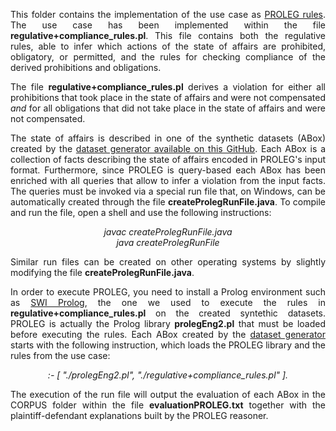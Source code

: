 <p align="justify">
This folder contains the implementation of the use case as <a href="https://link.springer.com/chapter/10.1007/978-3-642-25655-4_14">PROLEG rules</a>. The use case has been implemented within the file <b>regulative+compliance_rules.pl</b>. This file contains both the regulative rules, able to infer which actions of the state of affairs are prohibited, obligatory, or permitted, and the rules for checking compliance of the derived prohibitions and obligations.
</p>

<p align="justify">The file <b>regulative+compliance_rules.pl</b> derives a violation for either all prohibitions that took place in the state of affairs and were not compensated <i>and</i> for all obligations that did not take place in the state of affairs and were not compensated.</p>

<p align="justify">
The state of affairs is described in one of the synthetic datasets (ABox) created by the <a href="https://github.com/liviorobaldo/compliancecheckers/tree/main/DatasetGenerator">dataset generator available on this GitHub</a>. Each ABox is a collection of facts describing the state of affairs encoded in PROLEG's input format. Furthermore, since PROLEG is query-based each ABox has been enriched with all queries that allow to infer a violation from the input facts. The queries must be invoked via a special run file that, on Windows, can be automatically created through the file <b>createProlegRunFile.java</b>. To compile and run the file, open a shell and use the following instructions:
</p>

<p align="center">
<i>javac createProlegRunFile.java</i><br>
  <i>java createProlegRunFile</i>
</p>

<p align="justify">
  Similar run files can be created on other operating systems by slightly modifying the file <b>createProlegRunFile.java</b>. 
</p>

<p align="justify">
  In order to execute PROLEG, you need to install a Prolog environment such as <a href="https://www.swi-prolog.org">SWI Prolog</a>, the one we used to execute the rules in 
  <b>regulative+compliance_rules.pl</b> on the created syntethic datasets. PROLEG is actually the Prolog library <b>prolegEng2.pl</b> that must be loaded before executing 
  the rules. Each ABox created by the <a href="https://github.com/liviorobaldo/compliancecheckers/tree/main/DatasetGenerator">dataset generator</a> starts with the 
  following instruction, which loads the PROLEG library and the rules from the use case:
</p>

<p align="center">
<i>:- [ "./prolegEng2.pl", "./regulative+compliance_rules.pl" ].</i>
</p>

<p align="justify">
The execution of the run file will output the evaluation of each ABox in the CORPUS folder within the file <b>evaluationPROLEG.txt</b> together with the plaintiff-defendant explanations built by the PROLEG reasoner.
</p>
